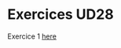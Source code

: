 <h1>Exercices UD28</h1>
Exercice 1 <a href="https://jvprz.github.io/jps_java_reus/UD28/Ejercicio_1/index.html">here</a>
